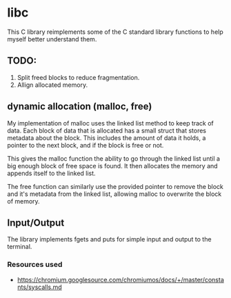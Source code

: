 # libc

This C library reimplements some of the C standard library functions to help myself better understand them.

## TODO:
1. Split freed blocks to reduce fragmentation.
1. Allign allocated memory.

## dynamic allocation (malloc, free) 

My implementation of malloc uses the linked list method to keep track of data. Each block of data that is 
allocated has a small struct that stores metadata about the block. This includes the amount of data it 
holds, a pointer to the next block, and if the block is free or not. 

This gives the malloc function the ability to go through the linked list until a big enough block of free
space is found. It then allocates the memory and appends itself to the linked list. 

The free function can similarly use the provided pointer to remove the block and it's metadata from the 
linked list, allowing malloc to overwrite the block of memory.


## Input/Output

The library implements fgets and puts for simple input and output to the terminal.


### Resources used
- https://chromium.googlesource.com/chromiumos/docs/+/master/constants/syscalls.md
